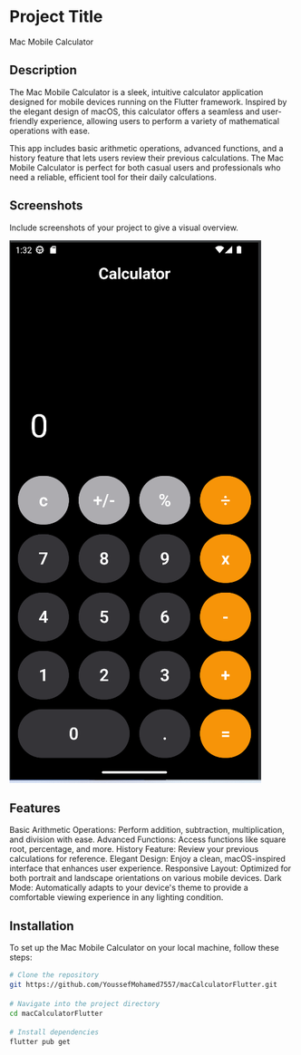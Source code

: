 # Project Title
Mac Mobile Calculator
## Description
The Mac Mobile Calculator is a sleek, intuitive calculator application designed for mobile devices running on the Flutter framework. Inspired by the elegant design of macOS, this calculator offers a seamless and user-friendly experience, allowing users to perform a variety of mathematical operations with ease.

This app includes basic arithmetic operations, advanced functions, and a history feature that lets users review their previous calculations. The Mac Mobile Calculator is perfect for both casual users and professionals who need a reliable, efficient tool for their daily calculations.

## Screenshots
Include screenshots of your project to give a visual overview.

![Screenshot 1](assets/screenshots/screenshot1.png)

## Features
Basic Arithmetic Operations: Perform addition, subtraction, multiplication, and division with ease.
Advanced Functions: Access functions like square root, percentage, and more.
History Feature: Review your previous calculations for reference.
Elegant Design: Enjoy a clean, macOS-inspired interface that enhances user experience.
Responsive Layout: Optimized for both portrait and landscape orientations on various mobile devices.
Dark Mode: Automatically adapts to your device's theme to provide a comfortable viewing experience in any lighting condition.

## Installation
To set up the Mac Mobile Calculator on your local machine, follow these steps:

```bash
# Clone the repository
git https://github.com/YoussefMohamed7557/macCalculatorFlutter.git

# Navigate into the project directory
cd macCalculatorFlutter

# Install dependencies
flutter pub get